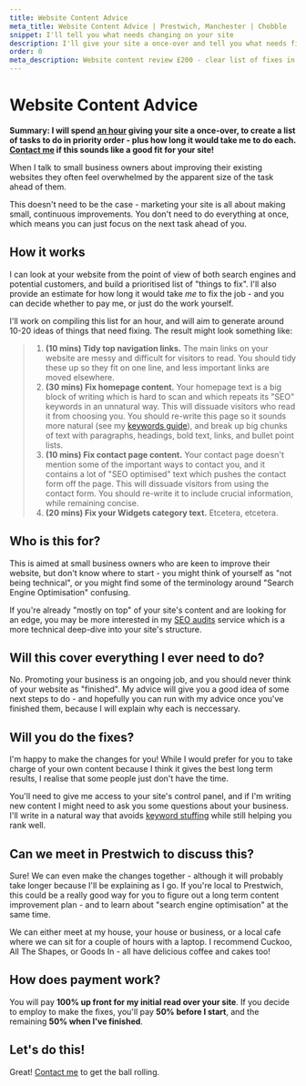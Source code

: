 ```yaml
---
title: Website Content Advice
meta_title: Website Content Advice | Prestwich, Manchester | Chobble
snippet: I'll tell you what needs changing on your site
description: I'll give your site a once-over and tell you what needs fixing - and you can make the changes, or I can.
order: 0
meta_description: Website content review £200 - clear list of fixes in priority order - meet in Prestwich cafes to work together - no jargon, just plain advice
---
```


# Website Content Advice

**Summary: I will spend [an hour](/prices/) giving your site a once-over, to create a list of tasks to do in priority order - plus how long it would take me to do each. [Contact me](/contact/) if this sounds like a good fit for your site!**

When I talk to small business owners about improving their existing websites they often feel overwhelmed by the apparent size of the task ahead of them.

This doesn't need to be the case - marketing your site is all about making small, continuous improvements. You don't need to do everything at once, which means you can just focus on the next task ahead of you.

## How it works

I can look at your website from the point of view of both search engines and potential customers, and build a prioritised list of "things to fix". I'll also provide an estimate for how long it would take _me_ to fix the job - and you can decide whether to pay me, or just do the work yourself.

I'll work on compiling this list for an hour, and will aim to generate around 10-20 ideas of things that need fixing. The result might look something like:

> 1. **(10 mins) Tidy top navigation links.** The main links on your website are messy and difficult for visitors to read. You should tidy these up so they fit on one line, and less important links are moved elsewhere.
> 2. **(30 mins) Fix homepage content.** Your homepage text is a big block of writing which is hard to scan and which repeats its "SEO" keywords in an unnatural way. This will dissuade visitors who read it from choosing you. You should re-write this page so it sounds more natural (see my [keywords guide](/guides/keywords-and-keyword-stuffing/)), and break up big chunks of text with paragraphs, headings, bold text, links, and bullet point lists.
> 3. **(10 mins) Fix contact page content.** Your contact page doesn't mention some of the important ways to contact you, and it contains a lot of "SEO optimised" text which pushes the contact form off the page. This will dissuade visitors from using the contact form. You should re-write it to include crucial information, while remaining concise.
> 4. **(20 mins) Fix your Widgets category text.** Etcetera, etcetera.

## Who is this for?

This is aimed at small business owners who are keen to improve their website, but don't know where to start - you might think of yourself as "not being technical", or you might find some of the terminology around "Search Engine Optimisation" confusing.

If you're already "mostly on top" of your site's content and are looking for an edge, you may be more interested in my [SEO audits](/services/seo-audits/) service which is a more technical deep-dive into your site's structure.

## Will this cover everything I ever need to do?

No. Promoting your business is an ongoing job, and you should never think of your website as "finished". My advice will give you a good idea of some next steps to do - and hopefully you can run with my advice once you've finished them, because I will explain why each is neccessary.

## Will you do the fixes?

I'm happy to make the changes for you! While I would prefer for you to take charge of your own content because I think it gives the best long term results, I realise that some people just don't have the time.

You'll need to give me access to your site's control panel, and if I'm writing new content I might need to ask you some questions about your business. I'll write in a natural way that avoids [keyword stuffing](/guides/keywords-and-keyword-stuffing/) while still helping you rank well.

## Can we meet in Prestwich to discuss this?

Sure! We can even make the changes together - although it will probably take longer because I'll be explaining as I go. If you're local to Prestwich, this could be a really good way for you to figure out a long term content improvement plan - and to learn about "search engine optimisation" at the same time.

We can either meet at my house, your house or business, or a local cafe where we can sit for a couple of hours with a laptop. I recommend Cuckoo, All The Shapes, or Goods In - all have delicious coffee and cakes too!

## How does payment work?

You will pay **100% up front for my initial read over your site**. If you decide to employ to make the fixes, you'll pay **50% before I start**, and the remaining **50% when I've finished**.

## Let's do this!

Great! [Contact me](/contact/) to get the ball rolling.
